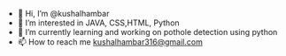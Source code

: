 - 👋 Hi, I’m @kushalhambar
- 👀 I’m interested in JAVA, CSS,HTML, Python 
- 🌱 I’m currently learning and working on pothole detection using python
- 📫 How to reach me kushalhambar316@gmail.com

<!---
kushalhamabr/kushalhamabr is a ✨ special ✨ repository because its `README.md` (this file) appears on your GitHub profile.
You can click the Preview link to take a look at your changes.
--->
